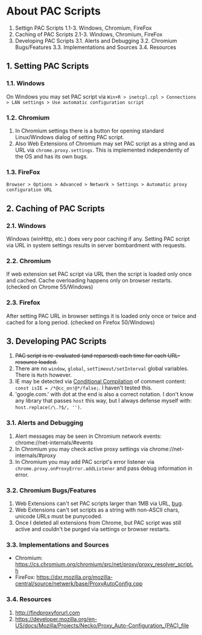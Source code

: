 # About PAC Scripts

1. Settign PAC Scripts
1.1-3. Windows, Chromium, FireFox
2. Caching of PAC Scripts
2.1-3. Windows, Chromium, FireFox
3. Developing PAC Scripts
3.1. Alerts and Debugging
3.2. Chromium Bugs/Features
3.3. Implementations and Sources
3.4. Resources


## 1. Setting PAC Scripts

### 1.1. Windows 

On Windows you may set PAC script via `Win+R > inetcpl.cpl > Connections > LAN settings > Use automatic configuration script`

### 1.2. Chromium

1. In Chromium settings there is a button for opening standard Linux/Windows dialog of setting PAC script.
2. Also Web Extensions of Chromium may set PAC script as a string and as URL via `chrome.proxy.settings`. This is implemented independently of the OS and has its own bugs.

### 1.3. FireFox

`Browser > Options > Advanced > Network > Settings > Automatic proxy configuration URL`

## 2. Caching of PAC Scripts

### 2.1. Windows

Windows (winHttp, etc.) does very poor caching if any. Setting PAC script via URL in system settings results in server bombardment with requests.

### 2.2. Chromium

If web extension set PAC script via URL then the script is loaded only once and cached. Cache overloading happens only on browser restarts. (checked on Chrome 55/Windows)

### 2.3. Firefox

After setting PAC URL in browser settings it is loaded only once or twice and cached for a long period. (checked on Firefox 50/Windows)

## 3. Developing PAC Scripts

1. ~~PAC script is re-evaluated (and reparsed) each time for each URL-resource loaded.~~
2. There are no `window`, `global`, `setTimeout/setInterval` global variables. There is `Math` however.
2. IE may be detected via [Conditional Compilation](http://stackoverflow.com/questions/10072816/how-does-this-ie-check-work) of comment content: `const isIE = /*@cc_on!@*/false;`. I haven't tested this.
3. 'google.com.' with dot at the end is also a correct notation. I don't know any library that passes `host` this way, but I always defense myself with: `host.replace(/\.?$/, '')`.

### 3.1. Alerts and Debugging

1. Alert messages may be seen in Chromium network events: chrome://net-internals/#events
2. In Chromium you may check active proxy settings via chrome://net-internals/#proxy
3. In Chromium you may add PAC script's error listener via `chrome.proxy.onProxyError.addListener` and pass debug information in error.

### 3.2. Chromium Bugs/Features

1. Web Extensions can't set PAC scripts larger than 1MB via URL, [bug](https://bugs.chromium.org/p/chromium/issues/detail?id=678022).
2. Web Extensions can't set scripts as a string with non-ASCII chars, unicode URLs must be punycoded.
3. Once I deleted all extensions from Chrome, but PAC script was still active and couldn't be purged via settings or browser restarts.

### 3.3. Implementations and Sources

- Chromium: https://cs.chromium.org/chromium/src/net/proxy/proxy_resolver_script.h
- FireFox: https://dxr.mozilla.org/mozilla-central/source/netwerk/base/ProxyAutoConfig.cpp

### 3.4. Resources

1. http://findproxyforurl.com
2. https://developer.mozilla.org/en-US/docs/Mozilla/Projects/Necko/Proxy_Auto-Configuration_(PAC)_file
